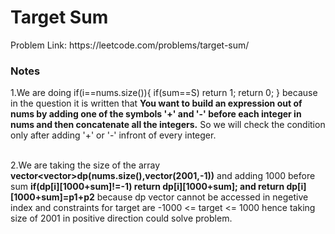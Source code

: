 <h1>Target Sum</h1>
Problem Link: https://leetcode.com/problems/target-sum/
<h3>Notes</h3>
1.We are doing 
  if(i==nums.size()){
            if(sum==S) return 1;
            return 0;
  }
  because in the question it is written that <b>You want to build an expression out of nums by adding one of the symbols '+' and '-' before each integer in nums and then        concatenate all the integers.</b>
  So we will check the condition only after adding '+' or '-' infront of every integer.<br><br>

2.We are taking the size of the array <b>vector<vector<int>>dp(nums.size(),vector<int>(2001,-1))</b>
  and adding 1000 before sum
<b>if(dp[i][1000+sum]!=-1)
   return dp[i][1000+sum];
   and 
   return dp[i][1000+sum]=p1+p2</b>
   because dp vector cannot be accessed in negetive index and constraints for target are -1000 <= target <= 1000 hence taking size of 2001 in positive direction could solve problem.
            
